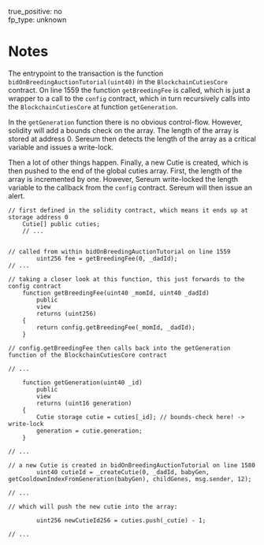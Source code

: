true_positive: no  
fp_type: unknown

# Notes

The entrypoint to the transaction is the function
`bidOnBreedingAuctionTutorial(uint40)` in the `BlockchainCutiesCore` contract.
On line 1559 the function `getBreedingFee` is called, which is just a wrapper
to a call to the `config` contract, which in turn recursively calls into the
`BlockchainCutiesCore` at function `getGeneration`.

In the `getGeneration` function there is no obvious control-flow. However,
solidity will add a bounds check on the array. The length of the array is
stored at address 0. Sereum then detects the length of the array as a critical
variable and issues a write-lock.

Then a lot of other things happen. Finally, a new Cutie is created, which is
then pushed to the end of the global cuties array. First, the length of the
array is incremented by one. However, Sereum write-locked the length variable
to the callback from the `config` contract. Sereum will then issue an alert.

```solidity
// first defined in the solidity contract, which means it ends up at storage address 0
    Cutie[] public cuties;
    // ...


// called from within bidOnBreedingAuctionTutorial on line 1559
        uint256 fee = getBreedingFee(0, _dadId);
// ...

// taking a closer look at this function, this just forwards to the config contract
    function getBreedingFee(uint40 _momId, uint40 _dadId)
        public
        view
        returns (uint256)
    {
        return config.getBreedingFee(_momId, _dadId);
    }

// config.getBreedingFee then calls back into the getGeneration function of the BlockchainCutiesCore contract

// ...

    function getGeneration(uint40 _id)
        public
        view
        returns (uint16 generation)
    {
        Cutie storage cutie = cuties[_id]; // bounds-check here! -> write-lock
        generation = cutie.generation;
    }

// ...

// a new Cutie is created in bidOnBreedingAuctionTutorial on line 1580
        uint40 cutieId = _createCutie(0, _dadId, babyGen, getCooldownIndexFromGeneration(babyGen), childGenes, msg.sender, 12);

// ...

// which will push the new cutie into the array:

        uint256 newCutieId256 = cuties.push(_cutie) - 1;

// ...


```



